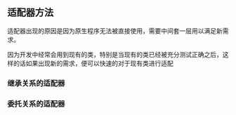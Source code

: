## 适配器方法

适配器出现的原因是因为原生程序无法被直接使用，需要中间套一层用以满足新需求。

因为开发中经常会用到现有的类，特别是当现有的类已经被充分测试正确之后，这样的话如果出现新的需求，便可以快速的对于现有类进行适配

### 继承关系的适配器

### 委托关系的适配器
